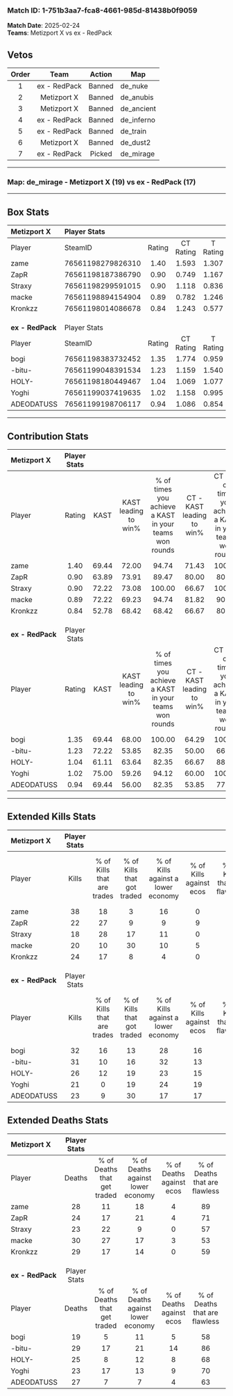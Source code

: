 ### Match ID: 1-751b3aa7-fca8-4661-985d-81438b0f9059  
**Match Date**: 2025-02-24  
**Teams**: Metizport X vs ex - RedPack  

## Vetos  

| Order | Team | Action | Map |
| :---: | :--: | :----: | --- |
| 1 | ex - RedPack | Banned | de_nuke |
| 2 | Metizport X | Banned | de_anubis |
| 3 | Metizport X | Banned | de_ancient |
| 4 | ex - RedPack | Banned | de_inferno |
| 5 | ex - RedPack | Banned | de_train |
| 6 | Metizport X | Banned | de_dust2 |
| 7 | ex - RedPack | Picked | de_mirage |

---  

### **Map**: de_mirage - Metizport X (19) vs ex - RedPack (17)  
---  

## Box Stats  

| **Metizport X**  | Player Stats      |        |           |          |       |       |       |         |        |      |     |
| :- | :- | :-: | :-: | :-: | :-: | :-: | :-: | :-: | :-: | :-: | :-: |
| Player           | SteamID           | Rating | CT Rating | T Rating | KAST  |  ADR  | Kills | Assists | Deaths | K/D  | HS% |
| zame             | 76561198279826310 |  1.40  |   1.593   |  1.307   | 69.44 | 100.2 |  38   |    6    |   28   | 1.36 | 28  |
| ZapR             | 76561198187386790 |  0.90  |   0.749   |  1.167   | 63.89 | 58.0  |  22   |    4    |   24   | 0.92 | 72  |
| Straxy           | 76561198299591015 |  0.90  |   1.118   |  0.836   | 72.22 | 63.6  |  18   |    7    |   23   | 0.78 | 27  |
| macke            | 76561198894154904 |  0.89  |   0.782   |  1.246   | 72.22 | 74.1  |  20   |   12    |   30   | 0.67 | 50  |
| Kronkzz          | 76561198014086678 |  0.84  |   1.243   |  0.577   | 52.78 | 72.9  |  24   |    3    |   29   | 0.83 | 54  |
|                  |                   |        |           |          |       |       |       |         |        |      |     |
|                  |                   |        |           |          |       |       |       |         |        |      |     |
|                  |                   |        |           |          |       |       |       |         |        |      |     |
| **ex - RedPack** | Player Stats      |        |           |          |       |       |       |         |        |      |     |
| Player           | SteamID           | Rating | CT Rating | T Rating | KAST  |  ADR  | Kills | Assists | Deaths | K/D  | HS% |
| bogi             | 76561198383732452 |  1.35  |   1.774   |  0.959   | 69.44 | 86.5  |  32   |    7    |   19   | 1.68 | 37  |
| -bitu-           | 76561199048391534 |  1.23  |   1.159   |  1.540   | 72.22 | 95.0  |  31   |    9    |   29   | 1.07 | 35  |
| HOLY-            | 76561198180449467 |  1.04  |   1.069   |  1.077   | 61.11 | 79.0  |  26   |    9    |   25   | 1.04 | 57  |
| Yoghi            | 76561199037419635 |  1.02  |   1.158   |  0.995   | 75.00 | 69.3  |  21   |    8    |   23   | 0.91 | 42  |
| ADEODATUSS       | 76561199198706117 |  0.94  |   1.086   |  0.854   | 69.44 | 65.1  |  23   |    3    |   27   | 0.85 | 47  |
---  

## Contribution Stats  

| **Metizport X**  | Player Stats |       |                      |                                                        |                           |                                                             |                          |                                                            |
| :- | :-: | :-: | :-: | :-: | :-: | :-: | :-: | :-: |
| Player           |    Rating    | KAST  | KAST leading to win% | % of times you achieve a KAST in your teams won rounds | CT - KAST leading to win% | CT - % of times you achieve a KAST in your teams won rounds | T - KAST leading to win% | T - % of times you achieve a KAST in your teams won rounds |
| zame             |     1.40     | 69.44 |        72.00         |                         94.74                          |           71.43           |                           100.00                            |          72.73           |                           88.89                            |
| ZapR             |     0.90     | 63.89 |        73.91         |                         89.47                          |           80.00           |                            80.00                            |          69.23           |                           100.00                           |
| Straxy           |     0.90     | 72.22 |        73.08         |                         100.00                         |           66.67           |                           100.00                            |          81.82           |                           100.00                           |
| macke            |     0.89     | 72.22 |        69.23         |                         94.74                          |           81.82           |                            90.00                            |          60.00           |                           100.00                           |
| Kronkzz          |     0.84     | 52.78 |        68.42         |                         68.42                          |           66.67           |                            80.00                            |          71.43           |                           55.56                            |
|                  |              |       |                      |                                                        |                           |                                                             |                          |                                                            |
|                  |              |       |                      |                                                        |                           |                                                             |                          |                                                            |
|                  |              |       |                      |                                                        |                           |                                                             |                          |                                                            |
| **ex - RedPack** | Player Stats |       |                      |                                                        |                           |                                                             |                          |                                                            |
| Player           |    Rating    | KAST  | KAST leading to win% | % of times you achieve a KAST in your teams won rounds | CT - KAST leading to win% | CT - % of times you achieve a KAST in your teams won rounds | T - KAST leading to win% | T - % of times you achieve a KAST in your teams won rounds |
| bogi             |     1.35     | 69.44 |        68.00         |                         100.00                         |           64.29           |                           100.00                            |          72.73           |                           100.00                           |
| -bitu-           |     1.23     | 72.22 |        53.85         |                         82.35                          |           50.00           |                            66.67                            |          57.14           |                           100.00                           |
| HOLY-            |     1.04     | 61.11 |        63.64         |                         82.35                          |           66.67           |                            88.89                            |          60.00           |                           75.00                            |
| Yoghi            |     1.02     | 75.00 |        59.26         |                         94.12                          |           60.00           |                           100.00                            |          58.33           |                           87.50                            |
| ADEODATUSS       |     0.94     | 69.44 |        56.00         |                         82.35                          |           53.85           |                            77.78                            |          58.33           |                           87.50                            |
---  

## Extended Kills Stats  

| **Metizport X**  | Player Stats |                            |                            |                                    |                         |                              |                                 |                                       |                    |           |
| :- | :-: | :-: | :-: | :-: | :-: | :-: | :-: | :-: | :-: | :-: |
| Player           |    Kills     | % of Kills that are trades | % of Kills that got traded | % of Kills against a lower economy | % of Kills against ecos | % of Kills that are flawless | % of Kills that are close duels | % of Kills that are assisted by flash | Pistol Round Kills | AWP Kills |
| zame             |      38      |             18             |             3              |                 16                 |            0            |              63              |                3                |                   0                   |         6          |    20     |
| ZapR             |      22      |             27             |             9              |                 9                  |            9            |              82              |                9                |                   5                   |         2          |     0     |
| Straxy           |      18      |             28             |             17             |                 11                 |            0            |              67              |                0                |                   0                   |         1          |     0     |
| macke            |      20      |             10             |             30             |                 10                 |            5            |              60              |               15                |                  10                   |         1          |     0     |
| Kronkzz          |      24      |             17             |             8              |                 4                  |            0            |              75              |                8                |                   4                   |         0          |     0     |
|                  |              |                            |                            |                                    |                         |                              |                                 |                                       |                    |           |
|                  |              |                            |                            |                                    |                         |                              |                                 |                                       |                    |           |
|                  |              |                            |                            |                                    |                         |                              |                                 |                                       |                    |           |
| **ex - RedPack** | Player Stats |                            |                            |                                    |                         |                              |                                 |                                       |                    |           |
| Player           |    Kills     | % of Kills that are trades | % of Kills that got traded | % of Kills against a lower economy | % of Kills against ecos | % of Kills that are flawless | % of Kills that are close duels | % of Kills that are assisted by flash | Pistol Round Kills | AWP Kills |
| bogi             |      32      |             16             |             13             |                 28                 |           16            |              56              |                9                |                   6                   |         0          |     0     |
| -bitu-           |      31      |             10             |             16             |                 32                 |           13            |              81              |                0                |                   3                   |         3          |    25     |
| HOLY-            |      26      |             12             |             19             |                 23                 |           15            |              69              |               12                |                   0                   |         0          |     1     |
| Yoghi            |      21      |             0              |             19             |                 24                 |           19            |              62              |                0                |                  10                   |         0          |     0     |
| ADEODATUSS       |      23      |             9              |             30             |                 17                 |           17            |              65              |                9                |                   0                   |         1          |     0     |
## Extended Deaths Stats  

| **Metizport X**  | Player Stats |                             |                                   |                          |                               |                            |                           |               |
| :- | :-: | :-: | :-: | :-: | :-: | :-: | :-: | :-: |
| Player           |    Deaths    | % of Deaths that get traded | % of Deaths against lower economy | % of Deaths against ecos | % of Deaths that are flawless | % of Deaths that are close | % of Deaths while blinded | Deaths to AWP |
| zame             |      28      |             11              |                18                 |            4             |              89               |             0              |             7             |       6       |
| ZapR             |      24      |             17              |                21                 |            4             |              71               |             0              |             4             |       2       |
| Straxy           |      23      |             22              |                 9                 |            0             |              57               |             9              |             0             |       4       |
| macke            |      30      |             27              |                17                 |            3             |              53               |             13             |             3             |       4       |
| Kronkzz          |      29      |             17              |                14                 |            0             |              59               |             7              |             3             |       9       |
|                  |              |                             |                                   |                          |                               |                            |                           |               |
|                  |              |                             |                                   |                          |                               |                            |                           |               |
|                  |              |                             |                                   |                          |                               |                            |                           |               |
| **ex - RedPack** | Player Stats |                             |                                   |                          |                               |                            |                           |               |
| Player           |    Deaths    | % of Deaths that get traded | % of Deaths against lower economy | % of Deaths against ecos | % of Deaths that are flawless | % of Deaths that are close | % of Deaths while blinded | Deaths to AWP |
| bogi             |      19      |              5              |                11                 |            5             |              58               |             5              |             5             |       2       |
| -bitu-           |      29      |             17              |                21                 |            14            |              86               |             10             |             3             |       5       |
| HOLY-            |      25      |              8              |                12                 |            8             |              68               |             4              |             0             |       5       |
| Yoghi            |      23      |             17              |                13                 |            9             |              70               |             9              |             0             |       4       |
| ADEODATUSS       |      27      |              7              |                 7                 |            4             |              63               |             4              |             7             |       5       |
